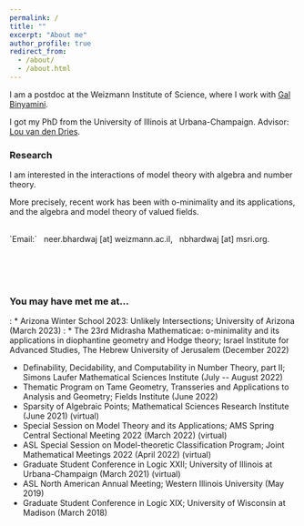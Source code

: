 ```yaml
---
permalink: /
title: ""
excerpt: "About me"
author_profile: true
redirect_from: 
  - /about/
  - /about.html
---
```

I am a postdoc at the Weizmann Institute of Science, where I work with <a href="https://binyamini.wordpress.com/" target="_blank">Gal Binyamini</a>.

I got my PhD from the University of Illinois at Urbana-Champaign. Advisor: <a href="https://math.illinois.edu/directory/profile/vddries" target="_blank">Lou van den Dries</a>. 
        


### Research

I am interested in the interactions of model theory with algebra and number theory. 

More precisely, recent work has been with o-minimality and its applications, and the algebra and model theory of valued fields.

<br>
`Email:` &nbsp; neer.bhardwaj [at] weizmann.ac.il,  &nbsp;   nbhardwaj [at] msri.org.
<br>
<script type="text/javascript"
  src="https://www.maths.nottingham.ac.uk/plp/pmadw/LaTeXMathML.js"> 
 </script>
 
 
<br>
<br>
<br>
<br>

### You may have met me at...
 : * Arizona Winter School 2023: Unlikely Intersections; University of Arizona (March 2023)
 : * The 23rd Midrasha Mathematicae: o-minimality and its applications in diophantine geometry and Hodge theory; Israel Institute for Advanced Studies, The Hebrew University of Jerusalem (December 2022)
 * Definability, Decidability, and Computability in Number Theory, part II; Simons Laufer Mathematical Sciences Institute (July -- August 2022)
 * Thematic Program on Tame Geometry, Transseries and Applications to Analysis and Geometry; Fields Institute (June 2022)
 * Sparsity of Algebraic Points; Mathematical Sciences Research Institute (June 2021) (virtual)
 * Special Session on Model Theory and its Applications; AMS Spring Central Sectional Meeting 2022 (March 2022) (virtual)
 * ASL Special Session on Model-theoretic Classification Program; Joint Mathematical Meetings 2022 (April 2022) (virtual)
 * Graduate Student Conference in Logic XXII; University of Illinois at Urbana-Champaign (March 2021) (virtual)
 * ASL North American Annual Meeting; Western Illinois University (May 2019)
 * Graduate Student Conference in Logic XIX; University of Wisconsin at Madison (March 2018)
 





